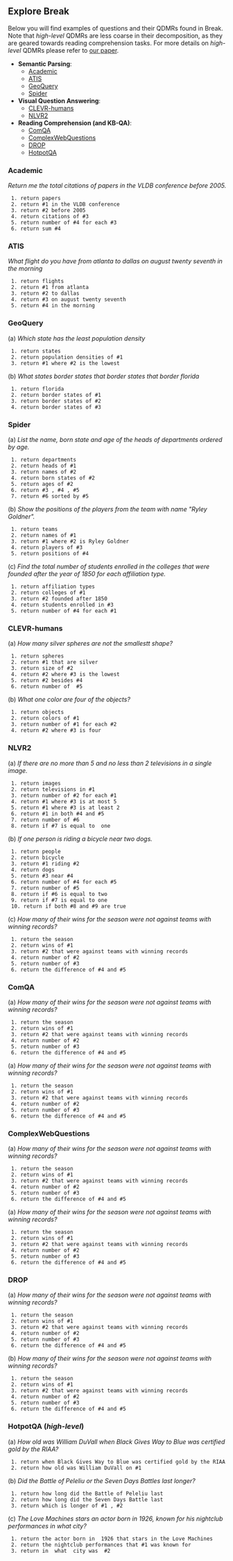 ## Explore Break

Below you will find examples of questions and their QDMRs found in Break.   
Note that *high-level* QDMRs are less coarse in their decomposition, as they are geared towards reading comprehension tasks. For more details on *high-level* QDMRs please refer to [our paper](https://allenai.github.io/Break/#paper).

* **Semantic Parsing**: 
  * [Academic](#academic)
  * [ATIS](#atis)
  * [GeoQuery](#geoquery)
  * [Spider](#spider)
* **Visual Question Answering**: 
  * [CLEVR-humans](#spider)
  * [NLVR2](#spider)
* **Reading Comprehension (and KB-QA)**: 
  * [ComQA](#comqa)
  * [ComplexWebQuestions](#complexwebquestions)
  * [DROP](#drop)
  * [HotpotQA](#hotpotqa)  


### **Academic**

<div>
  <p class="note">
    <i>Return me the total citations of papers in the VLDB conference before 2005.</i>
  </p>
</div>

```
 1. return papers  
 2. return #1 in the VLDB conference   
 3. return #2 before 2005   
 4. return citations of #3  
 5. return number of #4 for each #3   
 6. return sum #4
```

### **ATIS**


<div>
  <p class="note">
    <i>What flight do you have from atlanta to dallas on august twenty seventh in the morning</i>
  </p>
</div>

```
 1. return flights
 2. return #1 from atlanta  
 3. return #2 to dallas  
 4. return #3 on august twenty seventh  
 5. return #4 in the morning
```

### **GeoQuery**


<div>
  <p class="note">
    (a) <i>Which state has the least population density</i>
  </p>
</div>

```
 1. return states  
 2. return population densities of #1  
 3. return #1 where #2 is the lowest
```


<div>
  <p class="note">
    (b) <i>What states border states that border states that border florida</i>
  </p>
</div>

```
 1. return florida  
 2. return border states of #1   
 3. return border states of #2   
 4. return border states of #3 
```

### **Spider** 

<div>
  <p class="note">
    (a) <i>List the name, born state and age of the heads of departments ordered by age.</i>
  </p>
</div>

```
 1. return departments  
 2. return heads of #1   
 3. return names of #2   
 4. return born states of #2   
 5. return ages of #2   
 6. return #3 , #4 , #5   
 7. return #6 sorted by #5
```

<div>
  <p class="note">
    (b) <i>Show the positions of the players from the team with name "Ryley Goldner".</i>
  </p>
</div>

```
 1. return teams   
 2. return names of #1   
 3. return #1 where #2 is Ryley Goldner   
 4. return players of #3  
 5. return positions of #4
```

<div>
  <p class="note">
    (c) <i>Find the total number of students enrolled in the colleges that were founded after the year of 1850 for each affiliation type.</i>
  </p>
</div>

```
 1. return affiliation types  
 2. return colleges of #1   
 3. return #2 founded after 1850   
 4. return students enrolled in #3   
 5. return number of #4 for each #1
```

### **CLEVR-humans**


<div>
  <p class="note">
    (a) <i>How many silver spheres are not the smallestt shape?</i>
  </p>
</div>

```
 1. return spheres   
 2. return #1 that are silver   
 3. return size of #2   
 4. return #2 where #3 is the lowest  
 5. return #2 besides #4   
 6. return number of  #5
```


<div>
  <p class="note">
    (b) <i>What one color are four of the objects?</i>
  </p>
</div>

```
 1. return objects  
 2. return colors of #1   
 3. return number of #1 for each #2   
 4. return #2 where #3 is four
```

### **NLVR2**

<div>
  <p class="note">
    (a) <i>If there are no more than 5 and no less than 2 televisions in a single image.</i>
  </p>
</div>

```
 1. return images  
 2. return televisions in #1   
 3. return number of #2 for each #1   
 4. return #1 where #3 is at most 5   
 5. return #1 where #3 is at least 2   
 6. return #1 in both #4 and #5   
 7. return number of #6  
 8. return if #7 is equal to  one
```

<div>
  <p class="note">
    (b) <i>If one person is riding a bicycle near two dogs.</i>
  </p>
</div>

```
 1. return people  
 2. return bicycle  
 3. return #1 riding #2   
 4. return dogs   
 5. return #3 near #4   
 6. return number of #4 for each #5   
 7. return number of #5  
 8. return if #6 is equal to two    
 9. return if #7 is equal to one   
 10. return if both #8 and #9 are true
```

<div>
  <p class="note">
    (c) <i>How many of their wins for the season were not against teams with winning records?</i>
  </p>
</div>

```
 1. return the season  
 2. return wins of #1  
 3. return #2 that were against teams with winning records    
 4. return number of #2  
 5. return number of #3  
 6. return the difference of #4 and #5  
```

### **ComQA**


<div>
  <p class="note">
    (a) <i>How many of their wins for the season were not against teams with winning records?</i>
  </p>
</div>

```
 1. return the season  
 2. return wins of #1  
 3. return #2 that were against teams with winning records    
 4. return number of #2  
 5. return number of #3  
 6. return the difference of #4 and #5  
```


<div>
  <p class="note">
    (a) <i>How many of their wins for the season were not against teams with winning records?</i>
  </p>
</div>

```
 1. return the season  
 2. return wins of #1  
 3. return #2 that were against teams with winning records    
 4. return number of #2  
 5. return number of #3  
 6. return the difference of #4 and #5  
```

### **ComplexWebQuestions**


<div>
  <p class="note">
    (a) <i>How many of their wins for the season were not against teams with winning records?</i>
  </p>
</div>

```
 1. return the season  
 2. return wins of #1  
 3. return #2 that were against teams with winning records    
 4. return number of #2  
 5. return number of #3  
 6. return the difference of #4 and #5  
```


<div>
  <p class="note">
    (a) <i>How many of their wins for the season were not against teams with winning records?</i>
  </p>
</div>

```
 1. return the season  
 2. return wins of #1  
 3. return #2 that were against teams with winning records    
 4. return number of #2  
 5. return number of #3  
 6. return the difference of #4 and #5  
```

### **DROP**

<div>
  <p class="note">
    (a) <i>How many of their wins for the season were not against teams with winning records?</i>
  </p>
</div>

```
 1. return the season  
 2. return wins of #1  
 3. return #2 that were against teams with winning records    
 4. return number of #2  
 5. return number of #3  
 6. return the difference of #4 and #5  
```

<div>
  <p class="note">
    (b) <i>How many of their wins for the season were not against teams with winning records?</i>
  </p>
</div>

```
 1. return the season  
 2. return wins of #1  
 3. return #2 that were against teams with winning records    
 4. return number of #2  
 5. return number of #3  
 6. return the difference of #4 and #5  
```

### **HotpotQA** (*high-level*)

<div>
  <p class="note">
    (a) <i>How old was William DuVall when Black Gives Way to Blue was certified gold by the RIAA?</i>
  </p>
</div>

```
 1. return when Black Gives Way to Blue was certified gold by the RIAA  
 2. return how old was William DuVall on #1 
```

<div>
  <p class="note">
    (b) <i>Did the Battle of Peleliu or the Seven Days Battles last longer?</i>
  </p>
</div>

```
 1. return how long did the Battle of Peleliu last  
 2. return how long did the Seven Days Battle last  
 3. return which is longer of #1 , #2
```

<div>
  <p class="note">
    (c) <i>The Love Machines stars an actor born in 1926, known for his nightclub performances in what city?</i>
  </p>
</div>

```
 1. return the actor born in  1926 that stars in the Love Machines  
 2. return the nightclub performances that #1 was known for  
 3. return in  what  city was  #2
```
